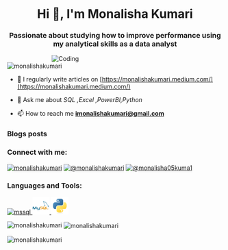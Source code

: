 <h1 align="center">Hi 👋, I'm Monalisha Kumari</h1>
<h3 align="center">Passionate about studying how to improve performance using my analytical skills as a data analyst</h3>
<img align="right" alt="Coding" width="400" src="https://analyticsindiamag.com/wp-content/uploads/2019/02/Digital-Marketing-Write-For-Us.gif">

<p align="left"> <img src="https://komarev.com/ghpvc/?username=monalishakumari&label=Profile%20views&color=0e75b6&style=flat" alt="monalishakumari" /> </p>

- 📝 I regularly write articles on [https://monalishakumari.medium.com/](https://monalishakumari.medium.com/)

- 💬 Ask me about *SQL ,Excel ,PowerBI,Python*

- 📫 How to reach me **imonalishakumari@gmail.com**

### Blogs posts
<!-- BLOG-POST-LIST:START -->
<!-- BLOG-POST-LIST:END -->

<h3 align="left">Connect with me:</h3>
<p align="left">
<a href="https://linkedin.com/in/monalishakumari" target="blank"><img align="center" src="https://raw.githubusercontent.com/rahuldkjain/github-profile-readme-generator/master/src/images/icons/Social/linked-in-alt.svg" alt="monalishakumari" height="30" width="40" /></a>
<a href="https://medium.com/@monalishakumari" target="blank"><img align="center" src="https://raw.githubusercontent.com/rahuldkjain/github-profile-readme-generator/master/src/images/icons/Social/medium.svg" alt="@monalishakumari" height="30" width="40" /></a>
<a href="https://www.hackerrank.com/monalisha05kuma1" target="blank"><img align="center" src="https://raw.githubusercontent.com/rahuldkjain/github-profile-readme-generator/master/src/images/icons/Social/hackerrank.svg" alt="@monalisha05kuma1" height="30" width="40" /></a>
</p>

<h3 align="left">Languages and Tools:</h3>
<p align="left"> <a href="https://www.microsoft.com/en-us/sql-server" target="_blank" rel="noreferrer"> <img src="https://www.svgrepo.com/show/303229/microsoft-sql-server-logo.svg" alt="mssql" width="40" height="40"/> </a> <a href="https://www.mysql.com/" target="_blank" rel="noreferrer"> <img src="https://raw.githubusercontent.com/devicons/devicon/master/icons/mysql/mysql-original-wordmark.svg" alt="mysql" width="40" height="40"/> </a> <a href="https://www.python.org" target="_blank" rel="noreferrer"> <img src="https://raw.githubusercontent.com/devicons/devicon/master/icons/python/python-original.svg" alt="python" width="40" height="40"/> </a> </p>

<p><img align="left" src="https://github-readme-stats.vercel.app/api/top-langs?username=monalishakumari&show_icons=true&locale=en&layout=compact" alt="monalishakumari" /></p>

<p>&nbsp;<img align="center" src="https://github-readme-stats.vercel.app/api?username=monalishakumari&show_icons=true&locale=en" alt="monalishakumari" /></p>

<p><img align="center" src="https://github-readme-streak-stats.herokuapp.com/?user=monalishakumari&" alt="monalishakumari" /></p>

